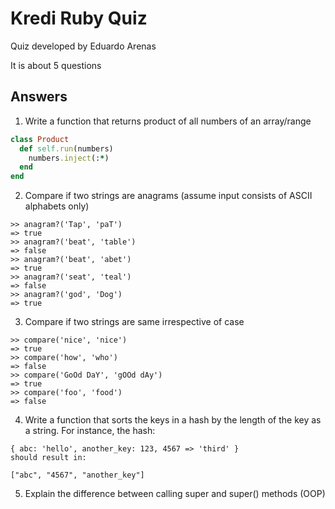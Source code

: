 # Kredi Ruby Quiz

Quiz developed by Eduardo Arenas

It is about 5 questions
## Answers

1. Write a function that returns product of all numbers of an array/range

``` ruby:lib/01_product.rb
class Product
  def self.run(numbers)
    numbers.inject(:*)
  end
end
```

2. Compare if two strings are anagrams (assume input consists of ASCII alphabets only)

```
>> anagram?('Tap', 'paT')
=> true
>> anagram?('beat', 'table')
=> false
>> anagram?('beat', 'abet')
=> true
>> anagram?('seat', 'teal')
=> false
>> anagram?('god', 'Dog')
=> true
```

3. Compare if two strings are same irrespective of case

```
>> compare('nice', 'nice')
=> true
>> compare('how', 'who')
=> false
>> compare('GoOd DaY', 'gOOd dAy')
=> true
>> compare('foo', 'food')
=> false
```

4. Write a function that sorts the keys in a hash by the length of the key as a string. For instance, the hash:

```
{ abc: 'hello', another_key: 123, 4567 => 'third' }
should result in:

["abc", "4567", "another_key"]
```

5. Explain the difference between calling super and super() methods (OOP)
